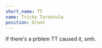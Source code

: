 ```yaml
---
short_name: TT
name: Tricky Tarantula
position: Grunt
---
```

If there's a prblem TT caused it, smh.
